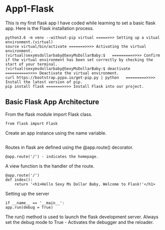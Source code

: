 # App1-Flask
This is my first flask app I have coded while learning to set a basic flask app. Here is the Flask installation process.
```
python3.6 -m venv --without-pip virtual =====>>> Setting up a vitual environment.(virtual)
source virtual/bin/activate =======>>>> Activating the virtual environment.
(virtual)sexymsdollarbaby@SexyMsDollarBaby:$   =========>>>> Confirm if the virtual environment has been set correctly by checking the start of your terminal.
(virtual)sexymsdollarbaby@SexyMsDollarBaby:$ deactivate  ==========>>>> Deactivate the virtual environment.
curl https://bootstrap.pypa.io/get-pip.py | python   =========>>>> Install the latest version of pip.
pip install flask =======>>>> Install Flask into our project.

````

## Basic Flask App Architecture
From the flask module import Flask class.
```
from flask import Flask
```

Create an app instance using the name variable.

```app = Flask(__name__)

```

Routes in flask are defined using the @app.route() decorator.
```
@app.route('/') - indicates the homepage.
````
A view function is the handler of the route.
```
@app.route('/')
def index():
    return '<h1>Hello Sexy Ms Dollar Baby, Welcome to Flask!'</h1>
```

Setting up the server
```
if __name__ == '__main__':
app.run(debug = True)
```
The run() method is used to launch the flask development server.
Always set the debug mode to True - Activates the debugger and the reloader.
